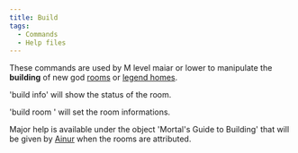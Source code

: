```yaml
---
title: Build
tags:
  - Commands
  - Help files
---
```

These commands are used by M level maiar or lower to manipulate the
**building** of new god [rooms](room "wikilink") or [legend
homes](Legend_Homes "wikilink").

'build info' will show the status of the room.

'build room <args>' will set the room informations.

Major help is available under the object 'Mortal's Guide to Building'
that will be given by [Ainur](Ainur "wikilink") when the rooms are
attributed.
 